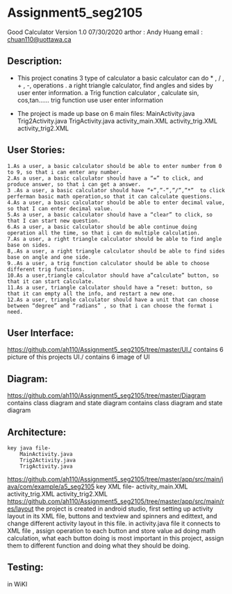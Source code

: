# Assignment5_seg2105
Good Calculator Version 1.0 07/30/2020
arthor : Andy Huang
email : chuan110@uottawa.ca

Description:
------------
  - This project conatins 3 type of calculator 
    a basic calculator can do * , / , + , -, operations .
    a right triangle calculator, find angles and sides by user enter information.
    a Trig function calculator , calculate sin, cos,tan...... trig function use user enter information

- The project is made up base on 6 main files:
	MainActivity.java
	Trig2Activity.java
	TrigActivity.java
	activity_main.XML
	activity_trig.XML
	activity_trig2.XML

User Stories:
-----------------
	1.As a user, a basic calculator should be able to enter number from 0 to 9, so that i can enter any number.
	2.As a user, a basic calculator should have a “=” to click, and produce answer, so that i can get a answer.
	3 .As a user, a basic calculator should have “+”,”-”,”/”,”*”  to click perferman basic math operation,so that it can calculate questions.
	4.As a user, a basic calculator should be able to enter decimal value, so that I can enter decimal value.
	5.As a user, a basic calculator should have a “clear” to click, so that I can start new question.
	6.As a user, a basic calculator should be able continue doing operation all the time, so that i can do multiple calculation.
	7.As a user, a right triangle calculator should be able to find angle base on sides.
	8,.As a user, a right triangle calculator should be able to find sides base on angle and one side.
	9..As a user, a trig function calculator should be able to choose different trig functions. 
	10.As a user,triangle calculator should have a”calculate” button, so that it can start calculate.
	11.As a user, triangle calculator should have a “reset: button, so that it can empty all the info, and restart a new one.
	12.As a user, triangle calculator should have a unit that can choose between “degree” and “radians” , so that i can choose the format i need.
User Interface:
--------------
https://github.com/ah110/Assignment5_seg2105/tree/master/UI./
contains 6 picture of this projects UI./
contains 6 image of UI 

Diagram:
--------
https://github.com/ah110/Assignment5_seg2105/tree/master/Diagram
contains class diagram and state diagram
contains class diagram and state diagram


Architecture:
----------------
	key java file-
		MainActivity.java
		Trig2Activity.java
		TrigActivity.java
https://github.com/ah110/Assignment5_seg2105/tree/master/app/src/main/java/com/example/a5_seg2105
	key XML file-
		activity_main.XML
		activity_trig.XML
		activity_trig2.XML
https://github.com/ah110/Assignment5_seg2105/tree/master/app/src/main/res/layout
	the project is created in android studio, first setting up activity layout in its XML file, buttons and textview and spinners and edittext, and change different activity layout in this file.
in activity.java file it connects to XML file , assign operation to each button and store value ad doing math calculation, what each button doing is most important in this project, assign them to different function and doing what they should be doing.
	
Testing:
----------
in WiKI

